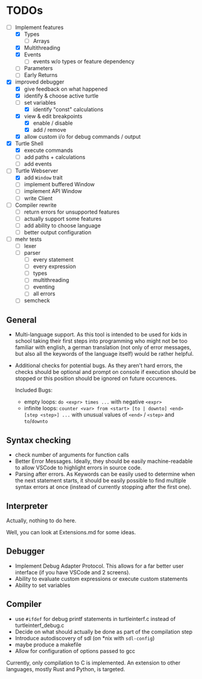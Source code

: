 # TODOs

- [ ] Implement features
  - [x] Types
    - [ ] Arrays
  - [x] Multithreading
  - [x] Events
    - [ ] events w/o types or feature dependency
  - [ ] Parameters
  - [ ] Early Returns
- [x] improved debugger
  - [x] give feedback on what happened
  - [x] identify & choose active turtle
  - [ ] set variables
    - [x] identify "const" calculations
  - [x] view & edit breakpoints
    - [x] enable / disable
    - [x] add / remove
  - [x] allow custom i/o for debug commands / output
- [x] Turtle Shell
  - [x] execute commands
  - [ ] add paths + calculations
  - [ ] add events
- [ ] Turtle Webserver
  - [x] add `Window` trait
  - [ ] implement buffered Window
  - [ ] implement API Window
  - [ ] write Client
- [ ] Compiler rewrite
  - [ ] return errors for unsupported features
  - [ ] actually support some features
  - [ ] add ability to choose language
  - [ ] better output configuration
- [ ] mehr tests
  - [ ] lexer
  - [ ] parser
    - [ ] every statement
    - [ ] every expression
    - [ ] types
    - [ ] multithreading
    - [ ] eventing
    - [ ] all errors
  - [ ] semcheck

## General

* Multi-language support. As this tool is intended to be used for
  kids in school taking their first steps into programming who might
  not be too familiar with english, a german translation
  (not only of error messages, but also all the keywords of
  the language itself) would be rather helpful.
* Additional checks for potential bugs. As they aren't hard errors,
  the checks should be optional and prompt on console if execution should
  be stopped or this position should be ignored on future occurences.

  Included Bugs:
  - empty loops: `do <expr> times ...` with negative `<expr>`
  - infinite loops:
    `counter <var> from <start> [to | downto] <end> [step <step>] ...`
    with unusual values of `<end>` / `<step>` and `to`/`downto`

## Syntax checking

* check number of arguments for function calls
* Better Error Messages. Ideally, they should be easily
  machine-readable to allow VSCode to highlight errors in source code.
* Parsing after errors. As Keywords can be easily used to determine
  when the next statement starts, it should be easily possible to
  find multiple syntax errors at once (instead of currently stopping
  after the first one).

## Interpreter

Actually, nothing to do here.

Well, you can look at Extensions.md for some ideas.

## Debugger

* Implement Debug Adapter Protocol. This allows for a far better
  user interface (if you have VSCode and 2 screens).
* Ability to evaluate custom expressions or execute custom statements
* Ability to set variables

## Compiler

* use `#ifdef` for debug printf statements in turtleinterf.c
  instead of turtleinterf_debug.c
* Decide on what should actually be done as part of the compilation step
* Introduce autodiscovery of sdl (on *nix with `sdl-config`)
* maybe produce a makefile
* Allow for configuration of options passed to gcc

Currently, only compilation to C is implemented. An extension to other
languages, mostly Rust and Python, is targeted.